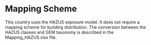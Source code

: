 # Mapping Scheme
This country uses the HAZUS exposure model. It does not require a mapping scheme for building distribution. The conversion between the HAZUS classes and GEM taxonomy is described in the Mapping_HAZUS.xlsx file.
